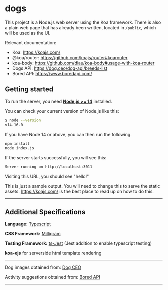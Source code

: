 # dogs

This project is a Node.js web server using the Koa framework. There is also a
plain web page that has already been written, located in `/public`, which will
be used as the UI.

Relevant documentation:

- Koa: https://koajs.com/
- @koa/router: https://github.com/koajs/router#koarouter
- koa-body: https://github.com/dlau/koa-body#usage-with-koa-router
- Dogs API: https://dog.ceo/dog-api/breeds-list
- Bored API: https://www.boredapi.com/

## Getting started

To run the server, you need [**Node.js >= 14**](https://nodejs.org/) installed.

You can check your current version of Node.js like this:

```sh
$ node --version
v14.16.0
```

If you have Node 14 or above, you can then run the following.

```sh
npm install
node index.js
```

If the server starts successfully, you will see this:

```sh
Server running on http://localhost:3011
```

Visiting this URL, you should see "hello!"

This is just a sample output. You will need to change this to serve the static assets. https://koajs.com/ is the best place to read up on how to do this.

---

## Additional Specifications

**Language:** [Typescript](https://www.typescriptlang.org/)

**CSS Framework:** [Milligram](https://milligram.io/)

**Testing Framework:** [ts-Jest](https://kulshekhar.github.io/ts-jest/) (Jest addition to enable typescript testing)

**koa-ejs** for serverside html template rendering

---

Dog images obtained from: [Dog CEO](https://dog.ceo/dog-api/documentation/)

Activity suggestions obtained from: [Bored API](https://www.boredapi.com/)

---
